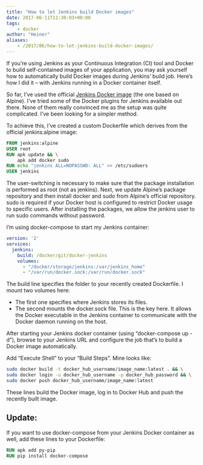 ```yaml
---
title: "How to let Jenkins build Docker images"
date: 2017-06-11T11:30:03+00:00
tags:
    - docker
author: "Heiner"
aliases:
    - /2017/06/how-to-let-jenkins-build-docker-images/
---
```


If you’re using Jenkins as your Continuous Integration (CI) tool and Docker to build self-contained images of your application, you may ask yourself how to automatically build Docker images during Jenkins’ build job. Here’s how I did it – with Jenkins running in a Docker container itself.

So far, I’ve used the official [Jenkins Docker image](https://hub.docker.com/r/jenkins/jenkins) (the one based on Alpine). I’ve tried some of the Docker plugins for Jenkins available out there. None of them really convinced me as the setup was quite complicated. I’ve been looking for a simpler method.

To achieve this, I’ve created a custom Dockerfile which derives from the official jenkins:alpine image:

```dockerfile
FROM jenkins:alpine
USER root
RUN apk update && \
    apk add docker sudo
RUN echo "jenkins ALL=NOPASSWD: ALL" >> /etc/sudoers
USER jenkins
```

The user-switching is necessary to make sure that the package installation is performed as root (not as jenkins). Next, we update Alpine’s package repository and then install docker and sudo from Alpine’s official repository. sudo is required if your Docker host is configured to restrict Docker usage to specific users. After installing the packages, we allow the jenkins user to run sudo commands without password.

I’m using docker-compose to start my Jenkins container:

```yaml
version: '2'
services:
  jenkins:
    build: /docker/git/docker-jenkins
    volumes:
      - "/docker/storage/jenkins:/var/jenkins_home"
      - "/var/run/docker.sock:/var/run/docker.sock"
```

The build line specifies the folder to your recently created Dockerfile. I mount two volumes here:

* The first one specifies where Jenkins stores its files.
* The second mounts the docker.sock file. This is the key here. It allows the Docker executable in the Jenkins container to communicate with the Docker daemon running on the host.

After starting your Jenkins docker container (using “docker-compose up -d”), browse to your Jenkins URL and configure the job that’s to build a Docker image automatically.

Add “Execute Shell” to your “Build Steps”. Mine looks like:

```bash
sudo docker build -t docker_hub_username/image_name:latest . && \
sudo docker login -u docker_hub_username -p docker_hub_password && \
sudo docker push docker_hub_username/image_name:latest
```

These lines build the Docker image, log in to Docker Hub and push the recently built image.

## Update:

If you want to use docker-compose from your Jenkins Docker container as well, add these lines to your Dockerfile:

```dockerfile
RUN apk add py-pip
RUN pip install docker-compose
```